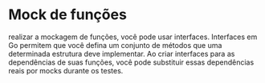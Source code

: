 # Mock de funções

 realizar a mockagem de funções, você pode usar interfaces. Interfaces em Go permitem que você defina um conjunto de métodos que uma determinada estrutura deve implementar. Ao criar interfaces para as dependências de suas funções, você pode substituir essas dependências reais por mocks durante os testes.